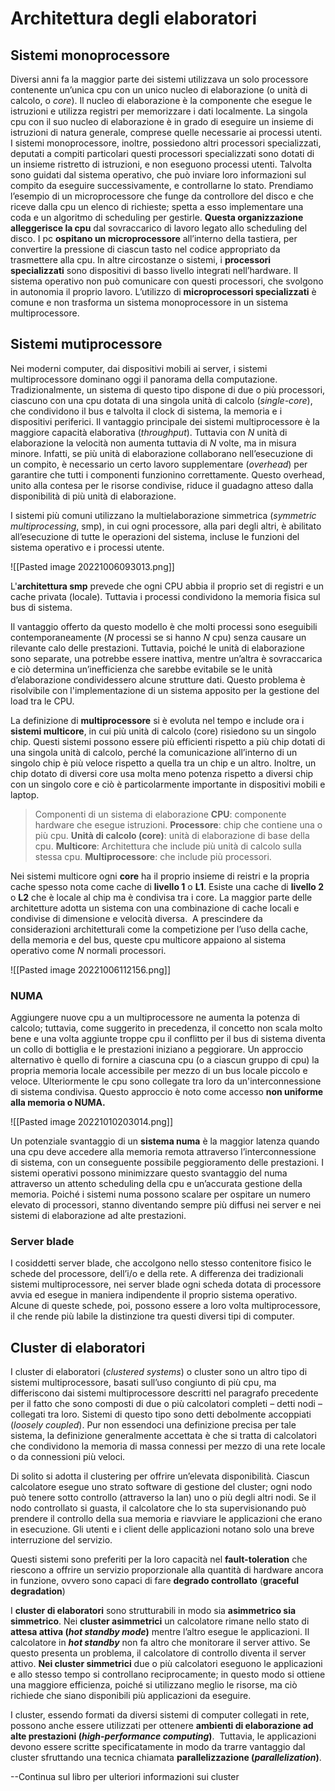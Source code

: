 # Architettura degli elaboratori

## Sistemi monoprocessore
Diversi anni fa la maggior parte dei sistemi utilizzava un solo processore contenente un’unica cpu con un unico nucleo di elaborazione (o unità di calcolo, o _core_). Il nucleo di elaborazione è la componente che esegue le istruzioni e utilizza registri per memorizzare i dati localmente. 
La singola cpu con il suo nucleo di elaborazione è in grado di eseguire un insieme di istruzioni di natura generale, comprese quelle necessarie ai processi utenti. 
I sistemi monoprocessore, inoltre, possiedono altri processori specializzati, deputati a compiti particolari questi processori specializzati sono dotati di un insieme ristretto di istruzioni, e non eseguono processi utenti. Talvolta sono guidati dal sistema operativo, che può inviare loro informazioni sul compito da eseguire successivamente, e controllarne lo stato. Prendiamo l’esempio di un microprocessore che funge da controllore del disco e che riceve dalla cpu un elenco di richieste; spetta a esso implementare una coda e un algoritmo di scheduling per gestirle.
**Questa organizzazione alleggerisce la cpu** dal sovraccarico di lavoro legato allo scheduling del disco.
I pc **ospitano un microprocessore** all’interno della tastiera, per convertire la pressione di ciascun tasto nel codice appropriato da trasmettere alla cpu. In altre circostanze o sistemi, i **processori specializzati** sono dispositivi di basso livello integrati nell’hardware. Il sistema operativo non può comunicare con questi processori, che svolgono in autonomia il proprio lavoro. L’utilizzo di **microprocessori specializzati** è comune e non trasforma un sistema monoprocessore in un sistema multiprocessore.

## Sistemi mutiprocessore
Nei moderni computer, dai dispositivi mobili ai server, i sistemi multiprocessore dominano oggi il panorama della computazione. Tradizionalmente, un sistema di questo tipo dispone di due o più processori, ciascuno con una cpu dotata di una singola unità di calcolo (_single-core_), che condividono il bus e talvolta il clock di sistema, la memoria e i dispositivi periferici. Il vantaggio principale dei sistemi multiprocessore è la maggiore capacità elaborativa (_throughput_). 
Tuttavia con _N_ unità di elaborazione la velocità non aumenta tuttavia di _N_ volte, ma in misura minore.
Infatti, se più unità di elaborazione collaborano nell’esecuzione di un compito, è necessario un certo lavoro supplementare (_overhead_) per garantire che tutti i componenti funzionino correttamente. Questo overhead, unito alla contesa per le risorse condivise, riduce il guadagno atteso dalla disponibilità di più unità di elaborazione.

I sistemi più comuni utilizzano la multielaborazione simmetrica (_symmetric multiprocessing_, smp), in cui ogni processore, alla pari degli altri, è abilitato all’esecuzione di tutte le operazioni del sistema, incluse le funzioni del sistema operativo e i processi utente.

![[Pasted image 20221006093013.png]]

L'**architettura smp** prevede che ogni CPU abbia il proprio set di registri e un cache privata (locale). Tuttavia i processi condividono la memoria fisica sul bus di sistema.

Il vantaggio offerto da questo modello è che molti processi sono eseguibili contemporaneamente (_N_ processi se si hanno _N_ cpu) senza causare un rilevante calo delle prestazioni. Tuttavia, poiché le unità di elaborazione sono separate, una potrebbe essere inattiva, mentre un’altra è sovraccarica e ciò determina un’inefficienza che sarebbe evitabile se le unità d’elaborazione condividessero alcune strutture dati. Questo problema è risolvibile con l'implementazione di un sistema apposito per la gestione del load tra le CPU.

La definizione di **multiprocessore** si è evoluta nel tempo e include ora i **sistemi multicore**, in cui più unità di calcolo (core) risiedono su un singolo chip. Questi sistemi possono essere più efficienti rispetto a più chip dotati di una singola unità di calcolo, perché la comunicazione all’interno di un singolo chip è più veloce rispetto a quella tra un chip e un altro. Inoltre, un chip dotato di diversi core usa molta meno potenza rispetto a diversi chip con un singolo core e ciò è particolarmente importante in dispositivi mobili e laptop.

>Componenti di un sistema di elaborazione
>**CPU**: componente hardware che esegue istruzioni.
>**Processore**: chip che contiene una o più cpu.
>**Unità di calcolo (core)**: unità di elaborazione di base della cpu.
>**Multicore**: Architettura che include più unità di calcolo sulla stessa cpu.
>**Multiprocessore**: che include più processori.

Nei sistemi multicore ogni **core** ha il proprio insieme di reistri e la propria cache spesso nota come cache di **livello 1** o **L1**. Esiste una cache di **livello 2** o **L2** che è locale al chip ma è condivisa tra i core.
La maggior parte delle architetture adotta un sistema con una combinazione di cache locali e condivise di dimensione e velocità diversa.
 A prescindere da considerazioni architetturali come la competizione per l’uso della cache, della memoria e del bus, queste cpu multicore appaiono al sistema operativo come _N_ normali processori.

![[Pasted image 20221006112156.png]]

### NUMA
Aggiungere nuove cpu a un multiprocessore ne aumenta la potenza di calcolo; tuttavia, come suggerito in precedenza, il concetto non scala molto bene e una volta aggiunte troppe cpu il conflitto per il bus di sistema diventa un collo di bottiglia e le prestazioni iniziano a peggiorare. Un approccio alternativo è quello di fornire a ciascuna cpu (o a ciascun gruppo di cpu) la propria memoria locale accessibile per mezzo di un bus locale piccolo e veloce. Ulteriormente le cpu sono collegate tra loro da un'interconnessione di sistema condivisa. Questo approccio è noto come accesso **non uniforme alla memoria o NUMA.** 

![[Pasted image 20221010203014.png]]

Un potenziale svantaggio di un **sistema numa** è la maggior latenza quando una cpu deve accedere alla memoria remota attraverso l’interconnessione di sistema, con un conseguente possibile peggioramento delle prestazioni.
I sistemi operativi possono minimizzare questo svantaggio del numa attraverso un attento scheduling della cpu e un’accurata gestione della memoria.
Poiché i sistemi numa possono scalare per ospitare un numero elevato di processori, stanno diventando sempre più diffusi nei server e nei sistemi di elaborazione ad alte prestazioni.

### Server blade
I cosiddetti server blade, che accolgono nello stesso contenitore fisico le schede del processore, dell’i/o e della rete. A differenza dei tradizionali sistemi multiprocessore, nei server blade ogni scheda dotata di processore avvia ed esegue in maniera indipendente il proprio sistema operativo. Alcune di queste schede, poi, possono essere a loro volta multiprocessore, il che rende più labile la distinzione tra questi diversi tipi di computer.

## Cluster di elaboratori
I cluster di elaboratori (_clustered systems_) o cluster sono un altro tipo di sistemi multiprocessore, basati sull’uso congiunto di più cpu, ma differiscono dai sistemi multiprocessore descritti nel paragrafo precedente per il fatto che sono composti di due o più calcolatori completi – detti nodi – collegati tra loro. Sistemi di questo tipo sono detti debolmente accoppiati (_loosely coupled_).
Pur non essendoci una definizione precisa per tale sistema, la definizione generalmente accettata è che si tratta di calcolatori che condividono la memoria di massa connessi per mezzo di una rete locale o da connessioni più veloci.

Di solito si adotta il clustering per offrire un’elevata disponibilità. Ciascun calcolatore esegue uno strato software di gestione del cluster; ogni nodo può tenere sotto controllo (attraverso la lan) uno o più degli altri nodi. Se il nodo controllato si guasta, il calcolatore che lo sta supervisionando può prendere il controllo della sua memoria e riavviare le applicazioni che erano in esecuzione. Gli utenti e i client delle applicazioni notano solo una breve interruzione del servizio.

Questi sistemi sono preferiti per la loro capacità nel **fault-toleration** che riescono a offrire un servizio proporzionale alla quantità di hardware ancora in funzione, ovvero sono capaci di fare **degrado controllato** (**graceful degradation**)

I **cluster di elaboratori** sono strutturabili in modo sia **asimmetrico sia simmetrico**. 
Nei **cluster asimmetrici** un calcolatore rimane nello stato di **attesa attiva (_hot standby mode_)** mentre l’altro esegue le applicazioni. Il calcolatore in **_hot standby_** non fa altro che monitorare il server attivo. Se questo presenta un problema, il calcolatore di controllo diventa il server attivo. 
**Nei cluster simmetrici** due o più calcolatori eseguono le applicazioni e allo stesso tempo si controllano reciprocamente; in questo modo si ottiene una maggiore efficienza, poiché si utilizzano meglio le risorse, ma ciò richiede che siano disponibili più applicazioni da eseguire.

I cluster, essendo formati da diversi sistemi di computer collegati in rete, possono anche essere utilizzati per ottenere **ambienti di elaborazione ad alte prestazioni (_high-performance computing_)**.
 Tuttavia, le applicazioni devono essere scritte specificatamente in modo da trarre vantaggio dal cluster sfruttando una tecnica chiamata **parallelizzazione (_parallelization_)**.

--Continua sul libro per ulteriori informazioni sui cluster